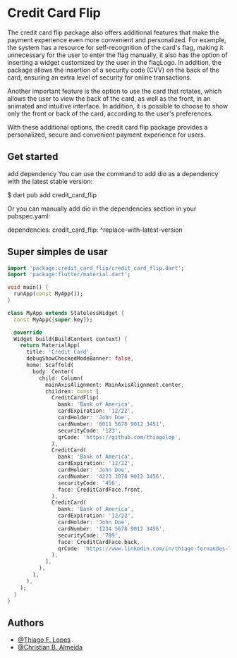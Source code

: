 
# Credit Card Flip

The credit card flip package also offers additional features that make the payment experience even more convenient and personalized. For example, the system has a resource for self-recognition of the card's flag, making it unnecessary for the user to enter the flag manually, it also has the option of inserting a widget customized by the user in the flagLogo. In addition, the package allows the insertion of a security code (CVV) on the back of the card, ensuring an extra level of security for online transactions.

Another important feature is the option to use the card that rotates, which allows the user to view the back of the card, as well as the front, in an animated and intuitive interface. In addition, it is possible to choose to show only the front or back of the card, according to the user's preferences.

With these additional options, the credit card flip package provides a personalized, secure and convenient payment experience for users.

## Get started

add dependency
You can use the command to add dio as a dependency with the latest stable version:

$ dart pub add credit_card_flip

Or you can manually add dio in the dependencies section in your pubspec.yaml:

dependencies:
  credit_card_flip: ^replace-with-latest-version


## Super simples de usar 

```dart
import 'package:credit_card_flip/credit_card_flip.dart';
import 'package:flutter/material.dart';

void main() {
  runApp(const MyApp());
}

class MyApp extends StatelessWidget {
  const MyApp({super.key});

  @override
  Widget build(BuildContext context) {
    return MaterialApp(
      title: 'Credit Card',
      debugShowCheckedModeBanner: false,
      home: Scaffold(
        body: Center(
          child: Column(
            mainAxisAlignment: MainAxisAlignment.center,
            children: const [
              CreditCardFlip(
                bank: 'Bank of America',
                cardExpiration: '12/22',
                cardHolder: 'John Doe',
                cardNumber: '6011 5678 9012 3451',
                securityCode: '123',
                qrCode: 'https://github.com/thiagolop',
              ),
              CreditCard(
                bank: 'Bank of America',
                cardExpiration: '12/22',
                cardHolder: 'John Doe',
                cardNumber: '4223 3078 9012 3456',
                securityCode: '456',
                face: CreditCardFace.front,
              ),
              CreditCard(
                bank: 'Bank of America',
                cardExpiration: '12/22',
                cardHolder: 'John Doe',
                cardNumber: '1234 5678 9012 3456',
                securityCode: '789',
                face: CreditCardFace.back,
                qrCode: 'https://www.linkedin.com/in/thiago-fernandes-lopes-725aa5224/',
              ),
            ],
          ),
        ),
      ),
    );
  }
}
```

## Authors


- [@Thiago F. Lopes](https://github.com/thiagolop)
- [@Christian B. Almeida ](https://github.com/cbalmeida)


